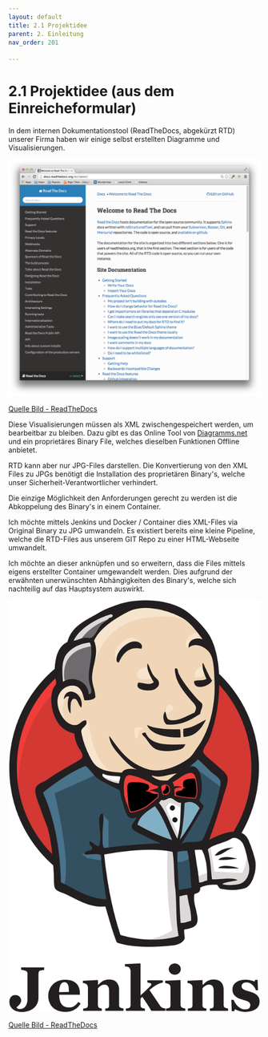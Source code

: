 ```yaml
---
layout: default
title: 2.1 Projektidee
parent: 2. Einleitung
nav_order: 201

---
```


# 2.1 Projektidee (aus dem Einreicheformular)

In dem internen Dokumentationstool (ReadTheDocs, abgekürzt RTD) unserer Firma haben wir einige selbst erstellten Diagramme und Visualisierungen.

![ReadTheDocs Theme](../ressources/images/readthedocs/main.png)

[Quelle Bild - ReadTheDocs](../anhang/quellen.html#513-readthedocs)

Diese Visualisierungen müssen als XML zwischengespeichert werden, um bearbeitbar zu bleiben. Dazu gibt es das Online Tool von [Diagramms.net](https://app.diagrams.net/) und ein proprietäres Binary File, welches dieselben Funktionen Offline anbietet.

RTD kann aber nur JPG-Files darstellen. Die Konvertierung von den XML Files zu JPGs benötigt die Installation des proprietären Binary's, welche unser Sicherheit-Verantwortlicher verhindert.

Die einzige Möglichkeit den Anforderungen gerecht zu werden ist die Abkoppelung des Binary's in einem Container.

Ich möchte mittels Jenkins und Docker / Container dies XML-Files via Original Binary zu JPG umwandeln. Es existiert bereits eine kleine Pipeline, welche die RTD-Files aus unserem GIT Repo zu einer HTML-Webseite umwandelt.

Ich möchte an dieser anknüpfen und so erweitern, dass die Files mittels eigens erstellter Container umgewandelt werden. Dies aufgrund der erwähnten unerwünschten Abhängigkeiten des Binary's, welche sich nachteilig auf das Hauptsystem auswirkt.

![Jenkins Logo](../ressources/images/jenkins/logo.png)

[Quelle Bild - ReadTheDocs](../anhang/quellen.html#514-jenkins-logo)

